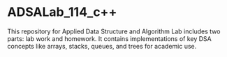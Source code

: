 # ADSALab_114_c++
This repository for Applied Data Structure and Algorithm Lab includes two parts: lab work and homework. It contains implementations of key DSA concepts like arrays, stacks, queues, and trees for academic use.
